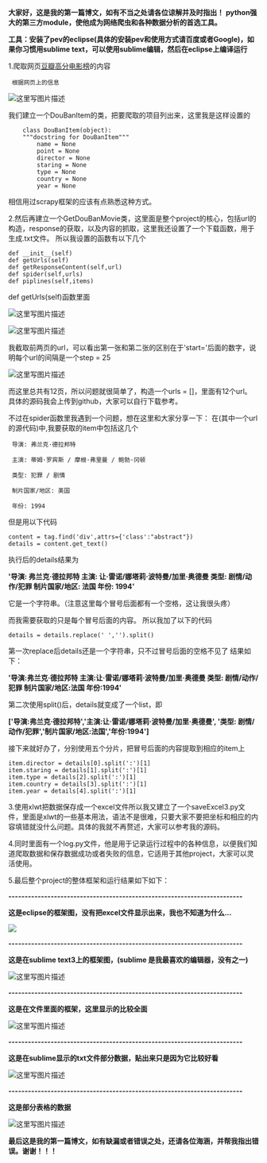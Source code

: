 
**大家好，这是我的第一篇博文，如有不当之处请各位谅解并及时指出！**
**python强大的第三方module，使他成为网络爬虫和各种数据分析的首选工具。**

**工具：安装了pev的eclipse(具体的安装pev和使用方式请百度或者Google)，如果你习惯用sublime text，可以使用sublime编辑，然后在eclipse上编译运行**

1.爬取网页[豆瓣高分电影榜](https://www.douban.com/doulist/240962/?start=0&sort=seq&sub_type=)的内容



	 根据网页上的信息
![这里写图片描述](http://img.blog.csdn.net/20170819181832238?watermark/2/text/aHR0cDovL2Jsb2cuY3Nkbi5uZXQvWmhhb2RpX1dlbg==/font/5a6L5L2T/fontsize/400/fill/I0JBQkFCMA==/dissolve/70/gravity/SouthEast)

我们建立一个DouBanItem的类，把要爬取的项目列出来，这里我是这样设置的

```
	class DouBanItem(object):
	"""docstring for DouBanItem"""
		name = None
		point = None
		director = None
		staring = None
		type = None
		country = None
		year = None
```
相信用过scrapy框架的应该有点熟悉这种方式。

2.然后再建立一个GetDouBanMovie类，这里面是整个project的核心，包括url的构造，response的获取，以及内容的抓取，这里我还设置了一个下载函数，用于生成.txt文件。
所以我设置的函数有以下几个
```
def __init__(self)
def getUrls(self)
def getResponseContent(self,url)
def spider(self,urls)
def piplines(self,items)
```

def getUrls(self)函数里面

![这里写图片描述](http://img.blog.csdn.net/20170819215531577?watermark/2/text/aHR0cDovL2Jsb2cuY3Nkbi5uZXQvWmhhb2RpX1dlbg==/font/5a6L5L2T/fontsize/400/fill/I0JBQkFCMA==/dissolve/70/gravity/SouthEast)

![这里写图片描述](http://img.blog.csdn.net/20170819215605590?watermark/2/text/aHR0cDovL2Jsb2cuY3Nkbi5uZXQvWmhhb2RpX1dlbg==/font/5a6L5L2T/fontsize/400/fill/I0JBQkFCMA==/dissolve/70/gravity/SouthEast)

我截取前两页的url，可以看出第一张和第二张的区别在于'start='后面的数字，说明每个url的间隔是一个step = 25


![这里写图片描述](http://img.blog.csdn.net/20170819215936612?watermark/2/text/aHR0cDovL2Jsb2cuY3Nkbi5uZXQvWmhhb2RpX1dlbg==/font/5a6L5L2T/fontsize/400/fill/I0JBQkFCMA==/dissolve/70/gravity/SouthEast)

而这里总共有12页，所以问题就很简单了，构造一个urls = []，里面有12个url。
具体的源码我会上传到github，大家可以自行下载参考。


不过在spider函数里我遇到一个问题，想在这里和大家分享一下：
在[](view-source:https://www.douban.com/doulist/240962/?start=0&sort=seq&sub_type=)(其中一个url的源代码)中,我要获取的item中包括这几个

     导演: 弗兰克·德拉邦特
   
     主演: 蒂姆·罗宾斯 / 摩根·弗里曼 / 鲍勃·冈顿
          
     类型: 犯罪 / 剧情
         
     制片国家/地区: 美国
         
     年份: 1994
          
但是用以下代码
```
content = tag.find('div',attrs={'class':"abstract"})
details = content.get_text()
```
 执行后的details结果为
 
 
 **'导演: 弗兰克·德拉邦特		主演: 让·雷诺/娜塔莉·波特曼/加里·奥德曼		类型: 剧情/动作/犯罪		制片国家/地区: 法国		年份: 1994'**
 

它是一个字符串。（注意这里每个冒号后面都有一个空格，这让我很头疼）



而我需要获取的只是每个冒号后面的内容。
所以我加了以下的代码

```
details = details.replace(' ','').split()
```

第一次replace后details还是一个字符串，只不过冒号后面的空格不见了
结果如下：


**'导演:弗兰克·德拉邦特		主演:让·雷诺/娜塔莉·波特曼/加里·奥德曼		类型: 剧情/动作/犯罪		制片国家/地区:法国		年份:1994'**


第二次使用split()后，details就变成了一个list，即


**['导演:弗兰克·德拉邦特','主演:让·雷诺/娜塔莉·波特曼/加里·奥德曼',		'类型: 剧情/动作/犯罪','制片国家/地区:法国','年份:1994']**



接下来就好办了，分别使用五个分片，把冒号后面的内容提取到相应的item上
```
item.director = details[0].split(':')[1]
item.staring = details[1].split(':')[1]
item.type = details[2].split(':')[1]
item.country = details[3].split(':')[1]
item.year = details[4].split(':')[1]
```
3.使用xlwt把数据保存成一个excel文件所以我又建立了一个saveExcel3.py文件，里面是xlwt的一些基本用法，语法不是很难，只要大家不要把坐标和相应的内容填错就没什么问题。具体的我就不再赘述，大家可以参考我的源码。

4.同时里面有一个log.py文件，他是用于记录运行过程中的各种信息，以便我们知道爬取数据和保存数据成功或者失败的信息，它适用于其他project，大家可以灵活使用。

5.最后整个project的整体框架和运行结果如下如下：

**------------------------------------------------------------------------**

**这是eclipse的框架图，没有把excel文件显示出来，我也不知道为什么...**

![](http://img.blog.csdn.net/20170819225231033?watermark/2/text/aHR0cDovL2Jsb2cuY3Nkbi5uZXQvWmhhb2RpX1dlbg==/font/5a6L5L2T/fontsize/400/fill/I0JBQkFCMA==/dissolve/70/gravity/SouthEast)

**------------------------------------------------------------------------**

**这是在sublime text3上的框架图，(sublime 是我最喜欢的编辑器，没有之一)**

![这里写图片描述](http://img.blog.csdn.net/20170819225251847?watermark/2/text/aHR0cDovL2Jsb2cuY3Nkbi5uZXQvWmhhb2RpX1dlbg==/font/5a6L5L2T/fontsize/400/fill/I0JBQkFCMA==/dissolve/70/gravity/SouthEast)

**------------------------------------------------------------------------**

**这是在文件里面的框架，这里显示的比较全面**

![这里写图片描述](http://img.blog.csdn.net/20170819225317104?watermark/2/text/aHR0cDovL2Jsb2cuY3Nkbi5uZXQvWmhhb2RpX1dlbg==/font/5a6L5L2T/fontsize/400/fill/I0JBQkFCMA==/dissolve/70/gravity/SouthEast)

**------------------------------------------------------------------------**

**这是在sublime显示的txt文件部分数据，贴出来只是因为它比较好看**

![这里写图片描述](http://img.blog.csdn.net/20170819225329987?watermark/2/text/aHR0cDovL2Jsb2cuY3Nkbi5uZXQvWmhhb2RpX1dlbg==/font/5a6L5L2T/fontsize/400/fill/I0JBQkFCMA==/dissolve/70/gravity/SouthEast)


**------------------------------------------------------------------------**

**这是部分表格的数据**

![这里写图片描述](http://img.blog.csdn.net/20170819225345874?watermark/2/text/aHR0cDovL2Jsb2cuY3Nkbi5uZXQvWmhhb2RpX1dlbg==/font/5a6L5L2T/fontsize/400/fill/I0JBQkFCMA==/dissolve/70/gravity/SouthEast)


**最后这是我的第一篇博文，如有缺漏或者错误之处，还请各位海涵，并帮我指出错误。谢谢！！！**

